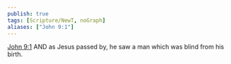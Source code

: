 ```yaml
---
publish: true
tags: [Scripture/NewT, noGraph]
aliases: ["John 9:1"]
---
```

[John 9:1](https://churchofjesuschrist.org/study/scriptures/nt/john/9?lang=eng&id=p1#p1) AND as Jesus passed by, he saw a man which was blind from his birth.
